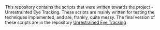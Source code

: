 This repository contains the scripts that were written towards the project - Unrestrainted Eye Tracking. These scripts are mainly written for testing the techniques implemented, and are, frankly, quite messy. The final version of these scripts are in the repository [Unrestrained Eye Tracking](https://github.com/TheGeekyWarren/Unrestrained_eye_tracking) 

